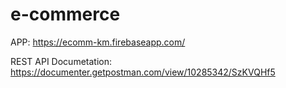 # e-commerce

APP:
https://ecomm-km.firebaseapp.com/

REST API Documetation:
https://documenter.getpostman.com/view/10285342/SzKVQHf5